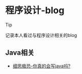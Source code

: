 # 程序设计-blog

> [!tip]
> 记录本人看过与程序设计相关的blog

## Java相关

- [细思极恐-你真的会写java吗?](http://lrwinx.github.io/2017/03/04/%E7%BB%86%E6%80%9D%E6%9E%81%E6%81%90-%E4%BD%A0%E7%9C%9F%E7%9A%84%E4%BC%9A%E5%86%99java%E5%90%97/)